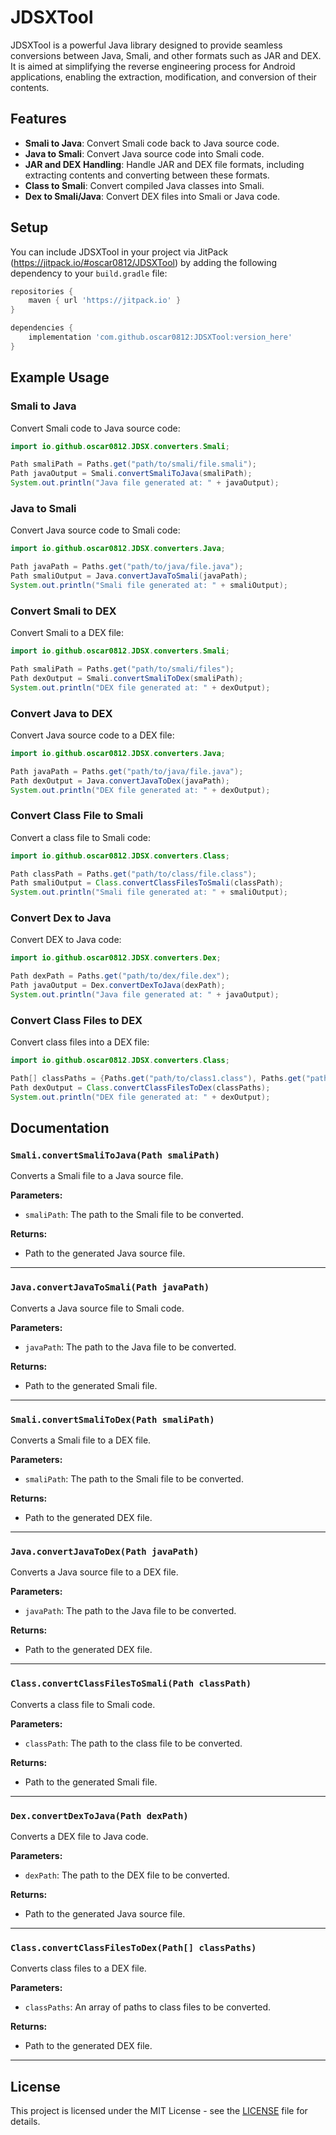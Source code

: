 # JDSXTool

JDSXTool is a powerful Java library designed to provide seamless conversions between Java, Smali, and other formats such as JAR and DEX. It is aimed at simplifying the reverse engineering process for Android applications, enabling the extraction, modification, and conversion of their contents.

## Features

- **Smali to Java**: Convert Smali code back to Java source code.
- **Java to Smali**: Convert Java source code into Smali code.
- **JAR and DEX Handling**: Handle JAR and DEX file formats, including extracting contents and converting between these formats.
- **Class to Smali**: Convert compiled Java classes into Smali.
- **Dex to Smali/Java**: Convert DEX files into Smali or Java code.

## Setup

You can include JDSXTool in your project via JitPack (https://jitpack.io/#oscar0812/JDSXTool) by adding the following dependency to your `build.gradle` file:

```groovy
repositories {
    maven { url 'https://jitpack.io' }
}

dependencies {
    implementation 'com.github.oscar0812:JDSXTool:version_here'
}
```

## Example Usage

### Smali to Java

Convert Smali code to Java source code:

```java
import io.github.oscar0812.JDSX.converters.Smali;

Path smaliPath = Paths.get("path/to/smali/file.smali");
Path javaOutput = Smali.convertSmaliToJava(smaliPath);
System.out.println("Java file generated at: " + javaOutput);
```

### Java to Smali

Convert Java source code to Smali code:

```java
import io.github.oscar0812.JDSX.converters.Java;

Path javaPath = Paths.get("path/to/java/file.java");
Path smaliOutput = Java.convertJavaToSmali(javaPath);
System.out.println("Smali file generated at: " + smaliOutput);
```

### Convert Smali to DEX

Convert Smali to a DEX file:

```java
import io.github.oscar0812.JDSX.converters.Smali;

Path smaliPath = Paths.get("path/to/smali/files");
Path dexOutput = Smali.convertSmaliToDex(smaliPath);
System.out.println("DEX file generated at: " + dexOutput);
```

### Convert Java to DEX

Convert Java source code to a DEX file:

```java
import io.github.oscar0812.JDSX.converters.Java;

Path javaPath = Paths.get("path/to/java/file.java");
Path dexOutput = Java.convertJavaToDex(javaPath);
System.out.println("DEX file generated at: " + dexOutput);
```

### Convert Class File to Smali

Convert a class file to Smali code:

```java
import io.github.oscar0812.JDSX.converters.Class;

Path classPath = Paths.get("path/to/class/file.class");
Path smaliOutput = Class.convertClassFilesToSmali(classPath);
System.out.println("Smali file generated at: " + smaliOutput);
```

### Convert Dex to Java

Convert DEX to Java code:

```java
import io.github.oscar0812.JDSX.converters.Dex;

Path dexPath = Paths.get("path/to/dex/file.dex");
Path javaOutput = Dex.convertDexToJava(dexPath);
System.out.println("Java file generated at: " + javaOutput);
```

### Convert Class Files to DEX

Convert class files into a DEX file:

```java
import io.github.oscar0812.JDSX.converters.Class;

Path[] classPaths = {Paths.get("path/to/class1.class"), Paths.get("path/to/class2.class")};
Path dexOutput = Class.convertClassFilesToDex(classPaths);
System.out.println("DEX file generated at: " + dexOutput);
```

## Documentation

### `Smali.convertSmaliToJava(Path smaliPath)`

Converts a Smali file to a Java source file.

**Parameters:**
- `smaliPath`: The path to the Smali file to be converted.

**Returns:**
- Path to the generated Java source file.

---

### `Java.convertJavaToSmali(Path javaPath)`

Converts a Java source file to Smali code.

**Parameters:**
- `javaPath`: The path to the Java file to be converted.

**Returns:**
- Path to the generated Smali file.

---

### `Smali.convertSmaliToDex(Path smaliPath)`

Converts a Smali file to a DEX file.

**Parameters:**
- `smaliPath`: The path to the Smali file to be converted.

**Returns:**
- Path to the generated DEX file.

---

### `Java.convertJavaToDex(Path javaPath)`

Converts a Java source file to a DEX file.

**Parameters:**
- `javaPath`: The path to the Java file to be converted.

**Returns:**
- Path to the generated DEX file.

---

### `Class.convertClassFilesToSmali(Path classPath)`

Converts a class file to Smali code.

**Parameters:**
- `classPath`: The path to the class file to be converted.

**Returns:**
- Path to the generated Smali file.

---

### `Dex.convertDexToJava(Path dexPath)`

Converts a DEX file to Java code.

**Parameters:**
- `dexPath`: The path to the DEX file to be converted.

**Returns:**
- Path to the generated Java source file.

---

### `Class.convertClassFilesToDex(Path[] classPaths)`

Converts class files to a DEX file.

**Parameters:**
- `classPaths`: An array of paths to class files to be converted.

**Returns:**
- Path to the generated DEX file.

---

## License

This project is licensed under the MIT License - see the [LICENSE](LICENSE) file for details.

